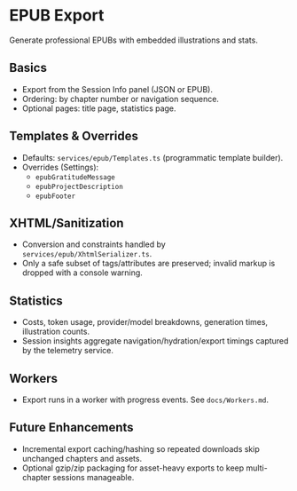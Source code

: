 # EPUB Export

Generate professional EPUBs with embedded illustrations and stats.

## Basics

- Export from the Session Info panel (JSON or EPUB).
- Ordering: by chapter number or navigation sequence.
- Optional pages: title page, statistics page.

## Templates & Overrides

- Defaults: `services/epub/Templates.ts` (programmatic template builder).
- Overrides (Settings):
  - `epubGratitudeMessage`
  - `epubProjectDescription`
  - `epubFooter`

## XHTML/Sanitization

- Conversion and constraints handled by `services/epub/XhtmlSerializer.ts`.
- Only a safe subset of tags/attributes are preserved; invalid markup is dropped with a console warning.

## Statistics

- Costs, token usage, provider/model breakdowns, generation times, illustration counts.
- Session insights aggregate navigation/hydration/export timings captured by the telemetry service.

## Workers

- Export runs in a worker with progress events. See `docs/Workers.md`.

## Future Enhancements

- Incremental export caching/hashing so repeated downloads skip unchanged chapters and assets.
- Optional gzip/zip packaging for asset-heavy exports to keep multi-chapter sessions manageable.
